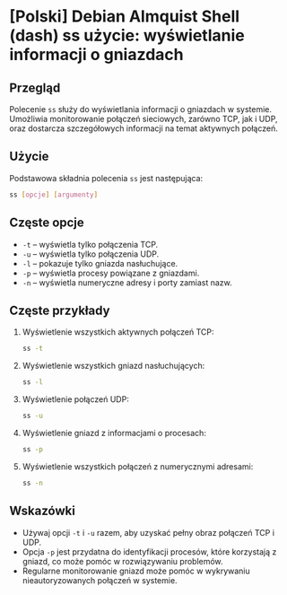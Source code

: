# [Polski] Debian Almquist Shell (dash) ss użycie: wyświetlanie informacji o gniazdach

## Przegląd
Polecenie `ss` służy do wyświetlania informacji o gniazdach w systemie. Umożliwia monitorowanie połączeń sieciowych, zarówno TCP, jak i UDP, oraz dostarcza szczegółowych informacji na temat aktywnych połączeń.

## Użycie
Podstawowa składnia polecenia `ss` jest następująca:

```bash
ss [opcje] [argumenty]
```

## Częste opcje
- `-t` – wyświetla tylko połączenia TCP.
- `-u` – wyświetla tylko połączenia UDP.
- `-l` – pokazuje tylko gniazda nasłuchujące.
- `-p` – wyświetla procesy powiązane z gniazdami.
- `-n` – wyświetla numeryczne adresy i porty zamiast nazw.

## Częste przykłady
1. Wyświetlenie wszystkich aktywnych połączeń TCP:
   ```bash
   ss -t
   ```

2. Wyświetlenie wszystkich gniazd nasłuchujących:
   ```bash
   ss -l
   ```

3. Wyświetlenie połączeń UDP:
   ```bash
   ss -u
   ```

4. Wyświetlenie gniazd z informacjami o procesach:
   ```bash
   ss -p
   ```

5. Wyświetlenie wszystkich połączeń z numerycznymi adresami:
   ```bash
   ss -n
   ```

## Wskazówki
- Używaj opcji `-t` i `-u` razem, aby uzyskać pełny obraz połączeń TCP i UDP.
- Opcja `-p` jest przydatna do identyfikacji procesów, które korzystają z gniazd, co może pomóc w rozwiązywaniu problemów.
- Regularne monitorowanie gniazd może pomóc w wykrywaniu nieautoryzowanych połączeń w systemie.